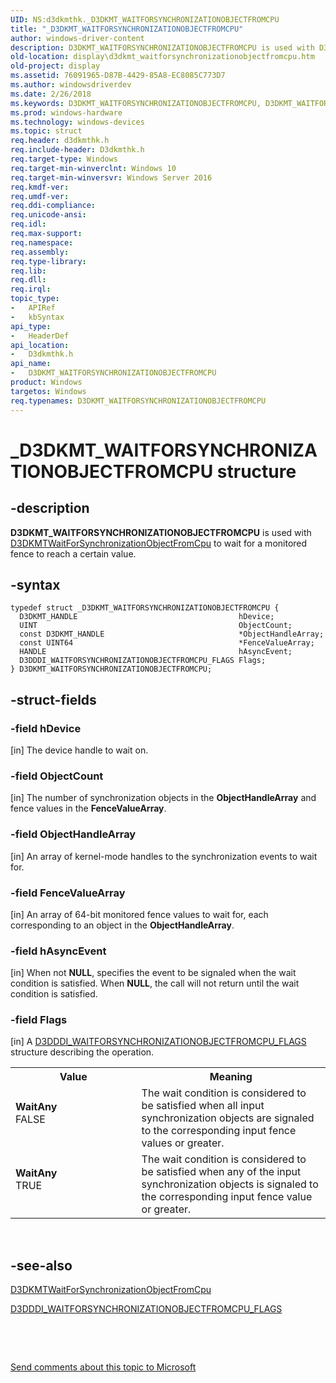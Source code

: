 ```yaml
---
UID: NS:d3dkmthk._D3DKMT_WAITFORSYNCHRONIZATIONOBJECTFROMCPU
title: "_D3DKMT_WAITFORSYNCHRONIZATIONOBJECTFROMCPU"
author: windows-driver-content
description: D3DKMT_WAITFORSYNCHRONIZATIONOBJECTFROMCPU is used with D3DKMTWaitForSynchronizationObjectFromCpu to wait for a monitored fence to reach a certain value.
old-location: display\d3dkmt_waitforsynchronizationobjectfromcpu.htm
old-project: display
ms.assetid: 76091965-D87B-4429-85A8-EC8085C773D7
ms.author: windowsdriverdev
ms.date: 2/26/2018
ms.keywords: D3DKMT_WAITFORSYNCHRONIZATIONOBJECTFROMCPU, D3DKMT_WAITFORSYNCHRONIZATIONOBJECTFROMCPU structure [Display Devices], WaitAny, _D3DKMT_WAITFORSYNCHRONIZATIONOBJECTFROMCPU, d3dkmthk/D3DKMT_WAITFORSYNCHRONIZATIONOBJECTFROMCPU, display.d3dkmt_waitforsynchronizationobjectfromcpu
ms.prod: windows-hardware
ms.technology: windows-devices
ms.topic: struct
req.header: d3dkmthk.h
req.include-header: D3dkmthk.h
req.target-type: Windows
req.target-min-winverclnt: Windows 10
req.target-min-winversvr: Windows Server 2016
req.kmdf-ver: 
req.umdf-ver: 
req.ddi-compliance: 
req.unicode-ansi: 
req.idl: 
req.max-support: 
req.namespace: 
req.assembly: 
req.type-library: 
req.lib: 
req.dll: 
req.irql: 
topic_type:
-	APIRef
-	kbSyntax
api_type:
-	HeaderDef
api_location:
-	D3dkmthk.h
api_name:
-	D3DKMT_WAITFORSYNCHRONIZATIONOBJECTFROMCPU
product: Windows
targetos: Windows
req.typenames: D3DKMT_WAITFORSYNCHRONIZATIONOBJECTFROMCPU
---
```


# _D3DKMT_WAITFORSYNCHRONIZATIONOBJECTFROMCPU structure


## -description


<b>D3DKMT_WAITFORSYNCHRONIZATIONOBJECTFROMCPU</b> is used with <a href="..\d3dkmthk\nf-d3dkmthk-d3dkmtwaitforsynchronizationobjectfromcpu.md">D3DKMTWaitForSynchronizationObjectFromCpu</a> to wait for a monitored fence to reach a certain value.


## -syntax


````
typedef struct _D3DKMT_WAITFORSYNCHRONIZATIONOBJECTFROMCPU {
  D3DKMT_HANDLE                                    hDevice;
  UINT                                             ObjectCount;
  const D3DKMT_HANDLE                              *ObjectHandleArray;
  const UINT64                                     *FenceValueArray;
  HANDLE                                           hAsyncEvent;
  D3DDDI_WAITFORSYNCHRONIZATIONOBJECTFROMCPU_FLAGS Flags;
} D3DKMT_WAITFORSYNCHRONIZATIONOBJECTFROMCPU;
````


## -struct-fields




### -field hDevice

[in] The device handle to wait on.


### -field ObjectCount

[in] The number of synchronization objects in the <b>ObjectHandleArray</b> and fence values in the <b>FenceValueArray</b>. 


### -field ObjectHandleArray

[in] An array of kernel-mode handles to the synchronization events to wait for.


### -field FenceValueArray

[in] An array of 64-bit monitored fence values to wait for, each corresponding to an object in the <b>ObjectHandleArray</b>.


### -field hAsyncEvent

[in] When not <b>NULL</b>, specifies the event to be signaled when the wait condition is satisfied. When <b>NULL</b>, the call will not return until the wait condition is satisfied.


### -field Flags

[in] A <a href="..\d3dukmdt\ns-d3dukmdt-_d3dddi_waitforsynchronizationobjectfromcpu_flags.md">D3DDDI_WAITFORSYNCHRONIZATIONOBJECTFROMCPU_FLAGS</a> structure describing the operation.

<table>
<tr>
<th>Value</th>
<th>Meaning</th>
</tr>
<tr>
<td width="40%"><a id="WaitAny"></a><a id="waitany"></a><a id="WAITANY"></a><dl>
<dt><b>WaitAny</b></dt>
<dt>FALSE</dt>
</dl>
</td>
<td width="60%">
The wait condition is considered to be satisfied when all input synchronization objects are signaled to the corresponding input fence values or greater.

</td>
</tr>
<tr>
<td width="40%"><a id="WaitAny"></a><a id="waitany"></a><a id="WAITANY"></a><dl>
<dt><b>WaitAny</b></dt>
<dt>TRUE</dt>
</dl>
</td>
<td width="60%">
The wait condition is considered to be satisfied when any of the input synchronization objects is signaled to the corresponding input fence value or greater.

</td>
</tr>
</table>
 


## -see-also

<a href="..\d3dkmthk\nf-d3dkmthk-d3dkmtwaitforsynchronizationobjectfromcpu.md">D3DKMTWaitForSynchronizationObjectFromCpu</a>



<a href="..\d3dukmdt\ns-d3dukmdt-_d3dddi_waitforsynchronizationobjectfromcpu_flags.md">D3DDDI_WAITFORSYNCHRONIZATIONOBJECTFROMCPU_FLAGS</a>



 

 

<a href="mailto:wsddocfb@microsoft.com?subject=Documentation%20feedback [display\display]:%20D3DKMT_WAITFORSYNCHRONIZATIONOBJECTFROMCPU structure%20 RELEASE:%20(2/26/2018)&amp;body=%0A%0APRIVACY STATEMENT%0A%0AWe use your feedback to improve the documentation. We don't use your email address for any other purpose, and we'll remove your email address from our system after the issue that you're reporting is fixed. While we're working to fix this issue, we might send you an email message to ask for more info. Later, we might also send you an email message to let you know that we've addressed your feedback.%0A%0AFor more info about Microsoft's privacy policy, see http://privacy.microsoft.com/en-us/default.aspx." title="Send comments about this topic to Microsoft">Send comments about this topic to Microsoft</a>

